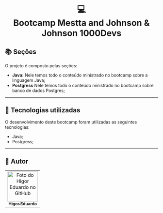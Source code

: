 <h1 align="center">
  💻<br>Bootcamp Mestta and Johnson &amp; Johnson 1000Devs
</h1>

## 📚 Seções

O projeto é composto pelas seções:

- **Java:** Nele temos todo o conteúdo ministrado no bootcamp sobre a linguagem Java;
- **Postgress**  Nele temos todo o conteúdo ministrado no bootcamp sobre banco de dados Postgres;

---

## 💼 Tecnologias utilizadas

O desenvolvimento deste bootcamp foram utilizadas as seguintes tecnologias:

- Java;
- Postgress;

---

<h2>🦄 Autor</h2>

<table>
  <tr>
    <td align="center">
      <a href="https://github.com/bhigoreduardo">
        <img src="https://avatars.githubusercontent.com/u/96431991?v=4" width="100px;" alt="Foto do Higor Eduardo no GitHub"/><br>
        <sub>
          <b>Higor Eduardo</b>
        </sub>
      </a>
    </td>
  </tr>
</table>